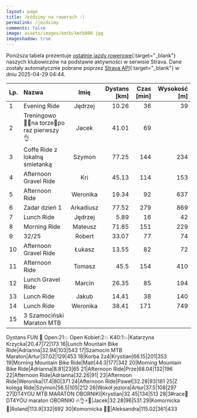 ```yaml
---
layout: page
title: Jeździmy na rowerach :)
permalink: /jezdzimy
comments: false
image: assets/images/kmtb/kmtb008.jpg
imageshadow: true
---
```


Poniższa tabela prezentuje [ostatnie jazdy rowerowe](https://www.strava.com/clubs/336381){:target="_blank"} naszych klubowiczów na podstawie aktywności w serwisie Strava. Dane zostały automatycznie pobrane poprzez [Strava API](https://developers.strava.com/docs/reference/#api-Clubs-getClubActivitiesById){:target="_blank"} w dniu 2025-04-29 04:44.

Lp. | Nazwa | Imię | Dystans [km] | Czas [min] | Wysokość [m]
:--- | :--- | :---: | ---: | ---: | ---:
1|Evening Ride|Jędrzej|10.26|36|39
2|Treningowo 🚴‍♂️na torze🏁po raz pierwszy 👌|Jacek|41.01|69|
3|Coffe Ride z lokalną śmietanką|Szymon|77.25|144|234
4|Afternoon Gravel Ride|Kri|45.13|114|153
5|Afternoon Ride|Weronika|19.34|92|637
6|Zadar dzień 1|Arkadiusz|77.52|279|869
7|Lunch Ride|Jędrzej|5.89|16|42
8|Morning Ride|Mateusz|71.85|151|229
9|32/25|Robert|33.07|77|74
10|Afternoon Gravel Ride|Łukasz|13.55|82|72
11|Afternoon Ride|Tomasz|45.5|154|410
12|Lunch Gravel Ride|Marcin|26.35|85|194
13|Lunch Ride|Jakub|14.41|38|140
14|Lunch Ride|Weronika|38.41|171|749
15|3 Szamociński Maraton MTB
Dystans FUN 🚴 Open:21💥
Open Kobiet:2💥  K40:1💥|Katarzyna Krzycka|20.47|72|173
16|Lunch Mountain Bike Ride|Adrianna|32.94|103|543
17|Szamocin MTB Maraton|Artur|37.02|129|453
18|Korba 2z4|Krystian|66.15|201|353
19|Morning Mountain Bike Ride|Matt|44.3|177|342
20|Morning Mountain Bike Ride|Adrianna|8.81|23|65
21|Afternoon Ride|Prze|68.04|132|196
22|Afternoon Ride|Adrianna|32.26|91|
23|Afternoon Ride|Weronika|17.4|80|371
24|Afternoon Ride|Paweł|32.28|93|181
25|Z kolegą Ride|Szymon|56.5|105|212
26|Wokół jeziora|Artur|37.5|108|297
27|DT4YOU MTB MARATON OBORNIKI|Krystian|32.45|134|513
28|3#race🏁 DT4YOU maraton OBORNIKI 🔥👌⚡️🦵|Jacek|32.28|96|531
29|Komornicka 💯|Roland|113.9|332|692
30|Komornicka 💯💥|Aleksandra|115.02|361|433
